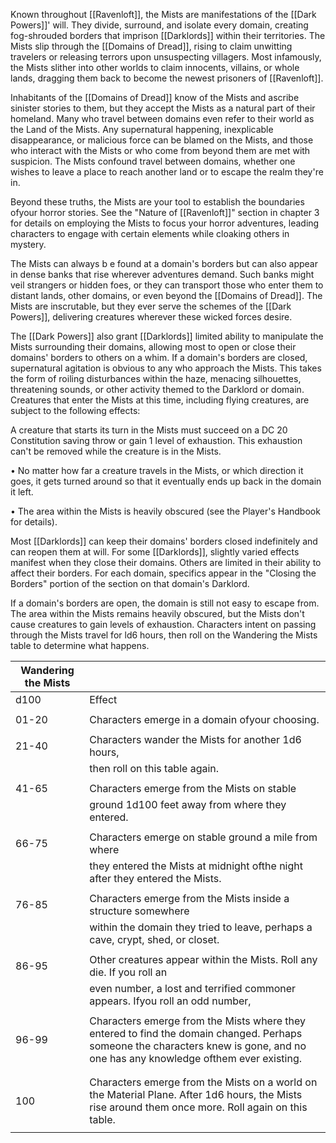 Known throughout [[Ravenloft]], the Mists are manifestations of the [[Dark Powers]]' will. They divide, surround, and isolate every domain, creating fog-shrouded borders that imprison [[Darklords]] within their territories. The Mists slip through the [[Domains of Dread]], rising to claim unwitting travelers or releasing terrors upon unsuspecting villagers. Most infamously, the Mists slither into other worlds to claim innocents, villains, or whole lands, dragging them back to become the newest prisoners of [[Ravenloft]].

Inhabitants of the [[Domains of Dread]] know of the Mists and ascribe sinister stories to them, but they accept the Mists as a natural part of their homeland. Many who travel between domains even refer to their world as the Land of the Mists. Any supernatural happening, inexplicable disappearance, or malicious force can be blamed on the Mists, and those who interact with the Mists or who come from beyond them are met with suspicion. The Mists confound travel between domains, whether one wishes to leave a place to reach another land or to escape the realm they're in.

Beyond these truths, the Mists are your tool to establish the boundaries ofyour horror stories. See the "Nature of [[Ravenloft]]" section in chapter 3 for details on employing the Mists to focus your horror adventures, leading characters to engage with certain elements while cloaking others in mystery.

The Mists can always b e found at a domain's borders but can also appear in dense banks that rise wherever adventures demand. Such banks might veil strangers or hidden foes, or they can transport those who enter them to distant lands, other domains, or even beyond the [[Domains of Dread]]. The Mists are inscrutable, but they ever serve the schemes of the [[Dark Powers]], delivering creatures wherever these wicked forces desire.

The [[Dark Powers]] also grant [[Darklords]] limited ability to manipulate the Mists surrounding their domains, allowing most to open or close their domains' borders to others on a whim. If a domain's borders are closed, supernatural agitation is obvious to any who approach the Mists. This takes the form of roiling disturbances within the haze, menacing silhouettes, threatening sounds, or other activity themed to the Darklord or domain. Creatures that enter the Mists at this time, including flying creatures, are subject to the following effects:

A creature that starts its turn in the Mists must succeed on a DC 20 Constitution saving throw or gain 1 level of exhaustion. This exhaustion can't be removed while the creature is in the Mists.

• No matter how far a creature travels in the Mists, or which direction it goes, it gets turned around so that it eventually ends up back in the domain it left.

• The area within the Mists is heavily obscured (see the Player's Handbook for details).

Most [[Darklords]] can keep their domains' borders closed indefinitely and can reopen them at will. For some [[Darklords]], slightly varied effects manifest when they close their domains. Others are limited in their ability to affect their borders. For each domain, specifics appear in the "Closing the Borders" portion of the section on that domain's Darklord.

If a domain's borders are open, the domain is still not easy to escape from. The area within the Mists remains heavily obscured, but the Mists don't cause creatures to gain levels of exhaustion. Characters intent on passing through the Mists travel for ld6 hours, then roll on the Wandering the Mists table to determine what happens.

| Wandering the Mists |                                                                                                                                                                                                                                                                                |
| ------------------- | ------------------------------------------------------------------------------------------------------------------------------------------------------------------------------------------------------------------------------------------------------------------------------ |
| d100                | Effect                                                                                                                                                                                                                                                                         |
|                     |                                                                                                                                                                                                                                                                                |
| 01-20               | Characters emerge in a domain ofyour choosing.                                                                                                                                                                                                                                 |
|                     |                                                                                                                                                                                                                                                                                |
| 21-40               | Characters wander the Mists for another 1d6 hours,                                                                                                                                                                                                                             |
|                     | then roll on this table again.                                                                                                                                                                                                                                                 |
|                     |                                                                                                                                                                                                                                                                                |
| 41-65               | Characters emerge from the Mists on stable                                                                                                                                                                                      |
|                     | ground 1d100 feet away from where they entered.                                                                                                                                                                                                                                                                               |
|                     |                                                                                                                                                                                                                                                                                |
| 66-75               | Characters emerge on stable ground a mile from where                                                                                                                                               |
|                     | they entered the Mists at midnight ofthe night after they entered the Mists.                                                                                                                                                                                                                                                                               |
|                     |                                                                                                                                                                                                                                                                                |
| 76-85               | Characters emerge from the Mists inside a structure somewhere                                                                                                                                   |
|                     | within the domain they tried to leave, perhaps a cave, crypt, shed, or closet.                                                                                                                                                                                                                                                                               |
|                     |                                                                                                                                                                                                                                                                                |
| 86-95               | Other creatures appear within the Mists. Roll any die. If you roll an  |
|                     | even number, a lost and terrified commoner appears. Ifyou roll an odd number,                                                                                                                                                                                                                                                                                |
|                     |                                                                                                                                                                                                                                                                                |
| 96-99               | Characters emerge from the Mists where they entered to find the domain changed. Perhaps someone the characters knew is gone, and no one has any knowledge ofthem ever existing.                                                                                                |
|                     |                                                                                                                                                                                                                                                                                |
|                     |                                                                                                                                                                                                                                                                                |
| 100                 | Characters emerge from the Mists on a world on the Material Plane. After 1d6 hours, the Mists rise around them once more. Roll again on this table.                                                                                                                            |
|                     |                                                                                                                                                                                                                                                                                |















